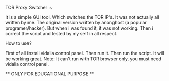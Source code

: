TOR Proxy Switcher :~

It is a simple GUI tool. Which switches the TOR IP's. It was not actually all written by me.
The original version written by anonghost (a popular programer/hacker). But when i was found it,
it was not working. Then i correct the script and tested by my self in all respect.

How to use?

First of all install vidalia control panel. Then run it. Then run the script. It will be working great.
Note: It can't run with TOR browser only, you must need vidalia control panel.

**  ONLY FOR EDUCATIONAL PURPOSE  **